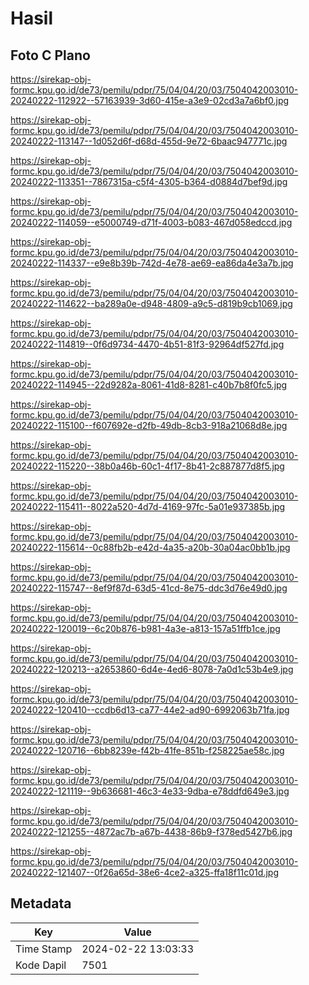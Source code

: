 # Hasil

## Foto C Plano

https://sirekap-obj-formc.kpu.go.id/de73/pemilu/pdpr/75/04/04/20/03/7504042003010-20240222-112922--57163939-3d60-415e-a3e9-02cd3a7a6bf0.jpg

https://sirekap-obj-formc.kpu.go.id/de73/pemilu/pdpr/75/04/04/20/03/7504042003010-20240222-113147--1d052d6f-d68d-455d-9e72-6baac947771c.jpg

https://sirekap-obj-formc.kpu.go.id/de73/pemilu/pdpr/75/04/04/20/03/7504042003010-20240222-113351--7867315a-c5f4-4305-b364-d0884d7bef9d.jpg

https://sirekap-obj-formc.kpu.go.id/de73/pemilu/pdpr/75/04/04/20/03/7504042003010-20240222-114059--e5000749-d71f-4003-b083-467d058edccd.jpg

https://sirekap-obj-formc.kpu.go.id/de73/pemilu/pdpr/75/04/04/20/03/7504042003010-20240222-114337--e9e8b39b-742d-4e78-ae69-ea86da4e3a7b.jpg

https://sirekap-obj-formc.kpu.go.id/de73/pemilu/pdpr/75/04/04/20/03/7504042003010-20240222-114622--ba289a0e-d948-4809-a9c5-d819b9cb1069.jpg

https://sirekap-obj-formc.kpu.go.id/de73/pemilu/pdpr/75/04/04/20/03/7504042003010-20240222-114819--0f6d9734-4470-4b51-81f3-92964df527fd.jpg

https://sirekap-obj-formc.kpu.go.id/de73/pemilu/pdpr/75/04/04/20/03/7504042003010-20240222-114945--22d9282a-8061-41d8-8281-c40b7b8f0fc5.jpg

https://sirekap-obj-formc.kpu.go.id/de73/pemilu/pdpr/75/04/04/20/03/7504042003010-20240222-115100--f607692e-d2fb-49db-8cb3-918a21068d8e.jpg

https://sirekap-obj-formc.kpu.go.id/de73/pemilu/pdpr/75/04/04/20/03/7504042003010-20240222-115220--38b0a46b-60c1-4f17-8b41-2c887877d8f5.jpg

https://sirekap-obj-formc.kpu.go.id/de73/pemilu/pdpr/75/04/04/20/03/7504042003010-20240222-115411--8022a520-4d7d-4169-97fc-5a01e937385b.jpg

https://sirekap-obj-formc.kpu.go.id/de73/pemilu/pdpr/75/04/04/20/03/7504042003010-20240222-115614--0c88fb2b-e42d-4a35-a20b-30a04ac0bb1b.jpg

https://sirekap-obj-formc.kpu.go.id/de73/pemilu/pdpr/75/04/04/20/03/7504042003010-20240222-115747--8ef9f87d-63d5-41cd-8e75-ddc3d76e49d0.jpg

https://sirekap-obj-formc.kpu.go.id/de73/pemilu/pdpr/75/04/04/20/03/7504042003010-20240222-120019--6c20b876-b981-4a3e-a813-157a51ffb1ce.jpg

https://sirekap-obj-formc.kpu.go.id/de73/pemilu/pdpr/75/04/04/20/03/7504042003010-20240222-120213--a2653860-6d4e-4ed6-8078-7a0d1c53b4e9.jpg

https://sirekap-obj-formc.kpu.go.id/de73/pemilu/pdpr/75/04/04/20/03/7504042003010-20240222-120410--ccdb6d13-ca77-44e2-ad90-6992063b71fa.jpg

https://sirekap-obj-formc.kpu.go.id/de73/pemilu/pdpr/75/04/04/20/03/7504042003010-20240222-120716--6bb8239e-f42b-41fe-851b-f258225ae58c.jpg

https://sirekap-obj-formc.kpu.go.id/de73/pemilu/pdpr/75/04/04/20/03/7504042003010-20240222-121119--9b636681-46c3-4e33-9dba-e78ddfd649e3.jpg

https://sirekap-obj-formc.kpu.go.id/de73/pemilu/pdpr/75/04/04/20/03/7504042003010-20240222-121255--4872ac7b-a67b-4438-86b9-f378ed5427b6.jpg

https://sirekap-obj-formc.kpu.go.id/de73/pemilu/pdpr/75/04/04/20/03/7504042003010-20240222-121407--0f26a65d-38e6-4ce2-a325-ffa18f11c01d.jpg


## Metadata

| Key        | Value               |
| ---------- | ------------------- |
| Time Stamp | 2024-02-22 13:03:33 |
| Kode Dapil | 7501                |



